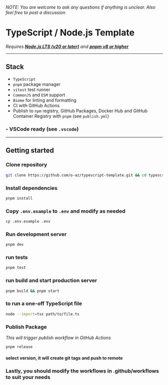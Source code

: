 _NOTE: You are welcome to ask any questions if anything is unclear. Also feel free to post a discussion_

# TypeScript / Node.js Template

_Requires __[Node.js LTS (v20 or later)](https://nodejs.org/en/blog/release/v20.8.1)__ and
**[pnpm __v8__ or higher](https://pnpm.io/installation)**_

---

## **Stack**

- `TypeScript`
- `pnpm` package manager
- `vitest` test runner
- `CommonJS` and `ESM` support
- `Biome` for linting and formatting
- CI with GitHub Actions
- Publish to `npm` registry, GitHub Packages, Docker Hub and GitHub Container Registry with `pnpm` (see `publish.yml`)

### - VSCode ready (see `.vscode`)

---

## Getting started

### Clone repository

```sh
git clone https://github.com/o-az/typescript-template.git && cd typescript-template
```

### Install dependencies

```sh
pnpm install
```

### Copy `.env.example` to `.env` and modify as needed

```sh
cp .env.example .env
```

### Run development server

```sh
pnpm dev
```

### run tests

```sh
pnpm test
```

### run build and start production server

```sh
pnpm build && pnpm start
```

### to run a one-off TypeScript file

```sh
node --import=tsx path/to/file.ts
```

### Publish Package

_This will trigger publish workflow in GitHub Actions_

```sh
pnpm release
```

#### select version, it will create git tags and push to remote

### Lastly, you should modify the workflows in .github/workflows to suit your needs
